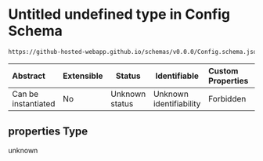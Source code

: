 # Untitled undefined type in Config Schema

```txt
https://github-hosted-webapp.github.io/schemas/v0.0.0/Config.schema.json#/definitions/StorageConfig/properties
```

| Abstract | Extensible | Status | Identifiable | Custom Properties | Additional Properties | Access Restrictions | Defined In |
| :-- | --- | --- | --- | :-- | --- | --- | --- |
| Can be instantiated | No | Unknown status | Unknown identifiability | Forbidden | Allowed | none | [Config.schema.json\*](../Config.schema.json "open original schema") |

## properties Type

unknown
